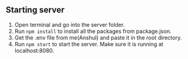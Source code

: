 ## Starting server
1. Open terminal and go into the server folder.
2. Run `npm install` to install all the packages from package.json.
3. Get the .env file from me(Anshul) and paste it in the root directory.
4. Run `npm start` to start the server. Make sure it is running at localhost:8080.
